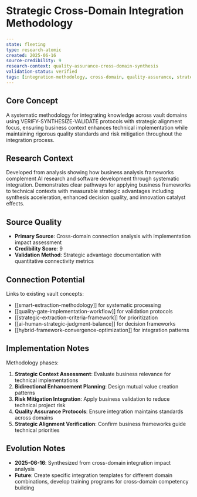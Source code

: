 # Strategic Cross-Domain Integration Methodology

```yaml
---
state: fleeting
type: research-atomic
created: 2025-06-16
source-credibility: 9
research-context: quality-assurance-cross-domain-synthesis
validation-status: verified
tags: [integration-methodology, cross-domain, quality-assurance, strategic-alignment, risk-mitigation]
---
```

## Core Concept

A systematic methodology for integrating knowledge across vault domains using VERIFY-SYNTHESIZE-VALIDATE protocols with strategic alignment focus, ensuring business context enhances technical implementation while maintaining rigorous quality standards and risk mitigation throughout the integration process.

## Research Context

Developed from analysis showing how business analysis frameworks complement AI research and software development through systematic integration. Demonstrates clear pathways for applying business frameworks to technical contexts with measurable strategic advantages including synthesis acceleration, enhanced decision quality, and innovation catalyst effects.

## Source Quality

- **Primary Source**: Cross-domain connection analysis with implementation impact assessment
- **Credibility Score**: 9
- **Validation Method**: Strategic advantage documentation with quantitative connectivity metrics

## Connection Potential

Links to existing vault concepts:
- [[smart-extraction-methodology]] for systematic processing
- [[quality-gate-implementation-workflow]] for validation protocols
- [[strategic-extraction-criteria-framework]] for prioritization
- [[ai-human-strategic-judgment-balance]] for decision frameworks
- [[hybrid-framework-convergence-optimization]] for integration patterns

## Implementation Notes

Methodology phases:
1. **Strategic Context Assessment**: Evaluate business relevance for technical implementations
2. **Bidirectional Enhancement Planning**: Design mutual value creation patterns
3. **Risk Mitigation Integration**: Apply business validation to reduce technical project risk
4. **Quality Assurance Protocols**: Ensure integration maintains standards across domains
5. **Strategic Alignment Verification**: Confirm business frameworks guide technical priorities

## Evolution Notes

- **2025-06-16**: Synthesized from cross-domain integration impact analysis
- **Future**: Create specific integration templates for different domain combinations, develop training programs for cross-domain competency building